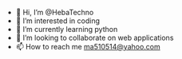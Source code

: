 - 👋 Hi, I’m @HebaTechno
- 👀 I’m interested in coding 
- 🌱 I’m currently learning python 
- 💞️ I’m looking to collaborate on web applications 
- 📫 How to reach me ma510514@yahoo.com 

<!---
HebaTechno/HebaTechno is a ✨ special ✨ repository because its `README.md` (this file) appears on your GitHub profile.
You can click the Preview link to take a look at your changes.
--->
